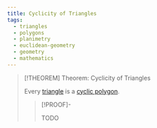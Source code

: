 ```yaml
---
title: Cyclicity of Triangles
tags:
  - triangles
  - polygons
  - planimetry
  - euclidean-geometry
  - geometry
  - mathematics
---
```


>[!THEOREM] Theorem: Cyclicity of Triangles
>
>Every [triangle](Triangles.md) is a [cyclic polygon](../Cyclic%20Polygons/Cyclic%20Polygon.md).
>
>>[!PROOF]-
>>
>>TODO
>>
>